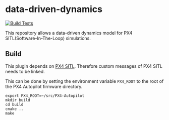 # data-driven-dynamics
[![Build Tests](https://github.com/Jaeyoung-Lim/data-driven-dynamics/actions/workflows/build_test.yml/badge.svg)](https://github.com/Jaeyoung-Lim/data-driven-dynamics/actions/workflows/build_test.yml)

This repository allows a data-driven dynamics model for PX4 SITL(Software-In-The-Loop) simulations.

## Build
This plugin depends on [PX4 SITL](https://github.com/PX4/PX4-SITL_gazebo). Therefore custom messages of PX4 SITL needs to be linked.

This can be done by setting the environment variable `PX4_ROOT` to the root of the PX4 Autopilot firmware directory.
```
export PX4_ROOT=~/src/PX4-Autopilot
mkdir build
cd build
cmake ..
make
```
